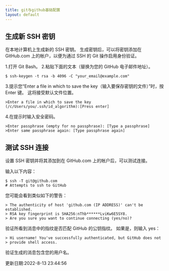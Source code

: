 ```yaml
---
title: git与github基础配置
layout: default
---
```

## 生成新 SSH 密钥

在本地计算机上生成新的 SSH 密钥。 生成密钥后，可以将密钥添加在 GitHub.com 上的帐户，以便为通过 SSH 的 Git 操作启用身份验证。

1.打开 Git Bash。
2.粘贴下面的文本（替换为您的 GitHub 电子邮件地址）。

```git
$ ssh-keygen -t rsa -b 4096 -C "your_email@example.com"
```


3.提示您“Enter a file in which to save the key（输入要保存密钥的文件）”时，按 Enter 键。 这将接受默认文件位置。

```text
>Enter a file in which to save the key (/c/Users/you/.ssh/id_algorithm):[Press enter]
```

4.在提示时输入安全密码。

```text
>Enter passphrase (empty for no passphrase): [Type a passphrase]
>Enter same passphrase again: [Type passphrase again]
```

## 测试 SSH 连接

设置 SSH 密钥并将其添加到在 GitHub.com 上的帐户后，可以测试连接。

输入以下内容：
```git
$ ssh -T git@github.com
# Attempts to ssh to GitHub
```

您可能会看到类似如下的警告：

```text
> The authenticity of host 'github.com (IP ADDRESS)' can't be established.
> RSA key fingerprint is SHA256:nThb******LviKw6E5SY8.
> Are you sure you want to continue connecting (yes/no)?
```

验证所看到消息中的指纹是否匹配 GitHub 的公钥指纹。 如果是，则输入 yes：

```text
> Hi username! You've successfully authenticated, but GitHub does not
> provide shell access.
```
验证生成的消息包含您的用户名。 

更新日期:2022-8-13 23:44:56